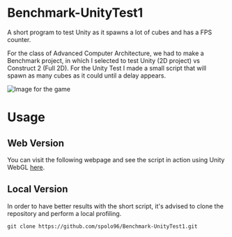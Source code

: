 # Benchmark-UnityTest1
A short program to test Unity as it spawns a lot of cubes and has a FPS counter. 

For the class of Advanced Computer Architecture, we had to make a Benchmark project, in which I selected to test Unity (2D project) vs Construct 2 (Full 2D). For the Unity Test I made a small script that will spawn as many cubes as it could until a delay appears. 

![Image for the game](https://github.com/spolo96/Benchmark-UnityTest1/blob/master/benchmarkUnity1.png)

# Usage
## Web Version
You can visit the following webpage and see the script in action using Unity WebGL [here](https://wolflypolo.itch.io/benchmark-unity2d-test1).

## Local Version
In order to have better results with the short script, it's advised to clone the repository and perform a local profiling. 
```
git clone https://github.com/spolo96/Benchmark-UnityTest1.git
```
